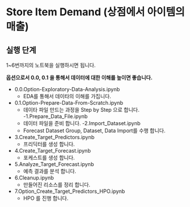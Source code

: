# Store Item Demand (상점에서 아이템의 매출)

## 실행 단계
1~6번까지의 노트북을 실행하시면 됩니다.

**옵션으로서 0.0, 0.1 을 통해서 데이터에 대한 이해를 높이면 좋습니다.**

- 0.0.Option-Exploratory-Data-Analysis.ipynb
    - EDA를 통해서 데이타의 이해를 가집니다.
- 0.1.Option-Prepare-Data-From-Scratch.ipynb
    - 데이타 파일 만드는 과정을 Step by Step 으로 합니다.
-1.Prepare_Data_File.ipynb
    - 데이터 파일을 준비 합니다.
-2.Import_Dataset.ipynb
    - Forecast Dataset Group, Dataset, Data Import를 수행 합니다.
- 3.Create_Target_Predictors.ipynb
    - 프리딕터를 생성 합니다.
- 4.Create_Target_Forecast.ipynb
    - 포케스트를 생성 합니다.
- 5.Analyze_Target_Forecast.ipynb
    - 예측 결과를 분석 합니다.
- 6.Cleanup.ipynb
    - 만들어진 리소스를 정리 합니다.
- 7.Option_Create_Target_Predictors_HPO.ipynb
    - HPO 를 진행 합니다.
    
